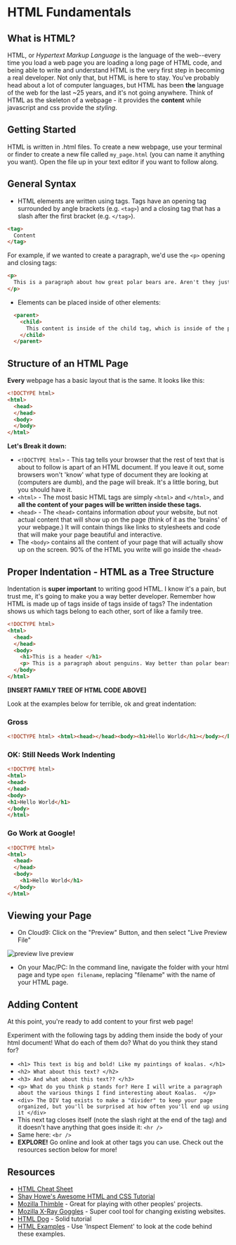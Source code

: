 # HTML Fundamentals

## What is HTML?

HTML, or *Hypertext Markup Language* is the language of the web--every time you load a web page you are loading a long page of HTML code, and being able to write and understand HTML is the very first step in becoming a real developer.
Not only that, but HTML is here to stay. You've probably head about a lot of computer languages, but HTML has been **the** language of the web for the last ~25 years, and it's not going anywhere.
Think of HTML as the skeleton of a webpage - it provides the **content** while javascript and css provide the *styling*.

## Getting Started  
HTML is written in .html files. To create a new webpage, use your terminal or finder to create a new file called `my_page.html` (you can name it anything you want). Open the file up in your text editor if you want to follow along.

## General Syntax
+ HTML elements are written using tags. Tags have an opening tag surrounded by angle brackets (e.g. `<tag>`) and a closing tag that has a slash after the first bracket (e.g. `</tag>`).

```HTML
<tag>
  Content
</tag>
```
For example, if we wanted to create a paragraph, we'd use the `<p>` opening and closing tags:

```HTML
<p>
  This is a paragraph about how great polar bears are. Aren't they just the best?
</p>
```
+ Elements can be placed inside of other elements:
```HTML
  <parent>
    <child>
      This content is inside of the child tag, which is inside of the parent tag. Keep an eye on indentation to see which is the parent and which is the child!
    </child>
  </parent>
```

## Structure of an HTML Page
**Every** webpage has a basic layout that is the same. It looks like this:

```HTML
<!DOCTYPE html>
<html>
  <head>
  </head>
  <body>
  </body>
</html>
```
**Let's Break it down:**
+ `<!DOCTYPE html>` - This tag tells your browser that the rest of text that is about to follow is apart of an HTML document. If you leave it out, some browsers won't 'know' what type of document they are looking at (computers are dumb), and the page will break. It's a little boring, but you should have it.
+ `<html>` - The most basic HTML tags are simply `<html>` and `</html>`, and **all the content of your pages will be written inside these tags.**
+ `<head>` - The `<head>` contains information *about* your website, but not actual content that will show up on the page (think of it as the 'brains' of your webpage.) It will contain things like links to stylesheets and code that will make your page beautiful and interactive.
+ The `<body>` contains all the content of your page that will actually show up on the screen. 90% of the HTML you write will go inside the `<head>`


## Proper Indentation - HTML as a Tree Structure
Indentation is **super important** to writing good HTML. I know it's a pain, but trust me, it's going to make you a way better developer. Remember how HTML is made up of tags inside of tags inside of tags? The indentation shows us which tags belong to each other, sort of like a family tree.

```HTML
<!DOCTYPE html>
<html>
  <head>
  </head>
  <body>
    <h1>This is a header </h1>
    <p> This is a paragraph about penguins. Way better than polar bears!</p>
  </body>
</html>
```

**[INSERT FAMILY TREE OF HTML CODE ABOVE]**

Look at the examples below for terrible, ok and great indentation:

### Gross

```html
<!DOCTYPE html> <html><head></head><body><h1>Hello World</h1></body></html>
```

### OK: Still Needs Work Indenting

```html
<!DOCTYPE html>
<html>
<head>
</head>
<body>
<h1>Hello World</h1>
</body>
</html>
```

### Go Work at Google!

```html
<!DOCTYPE html>
<html>
  <head>
  </head>
  <body>
    <h1>Hello World</h1>
  </body>
</html>
```
## Viewing your Page

+ On Cloud9:
Click on the "Preview" Button, and then select "Live Preview File"

![preview live preview](https://s3.amazonaws.com/upperline/curriculum-assets/html/preview+live+preview+)

+ On your Mac/PC:
In the command line, navigate the folder with your html page and type `open filename`, replacing "filename" with the name of your HTML page.


## Adding Content

At this point, you're ready to add content to your first web page!

Experiment with the following tags by adding them inside the body of your html document! What do each of them do? What do you think they stand for?
+ `<h1> This text is big and bold! Like my paintings of koalas. </h1>`
+ `<h2> What about this text? </h2>`
+ `<h3> And what about this text?? </h3>`
+ `<p> What do you think p stands for? Here I will write a paragraph about the various things I find interesting about Koalas.  </p>`
+ `<div> The DIV tag exists to make a "divider" to keep your page organized, but you'll be surprised at how often you'll end up using it </div>`
+ This next tag closes itself (note the slash right at the end of the tag) and it doesn't have anything that goes inside it: `<hr />`
+ Same here: `<br />`
+ **EXPLORE!** Go online and look at other tags you can use. Check out the resources section below for more!

## Resources
+ [HTML Cheat Sheet](http://www.simplehtmlguide.com/cheatsheet.php)
+ [Shay Howe's Awesome HTML and CSS Tutorial](http://learn.shayhowe.com/html-css/)
+ [Mozilla Thimble](https://thimble.mozilla.org/en-US/?ref=webmaker.org) - Great for playing with other peoples' projects.
+ [Mozilla X-Ray Goggles](https://goggles.mozilla.org/) - Super cool tool for changing existing websites.
+ [HTML Dog](http://www.htmldog.com/guides/html/beginner/) - Solid tutorial
+ [HTML Examples](http://www.htmlandcssbook.com/code-samples/) - Use 'Inspect Element' to look at the code behind these examples.
